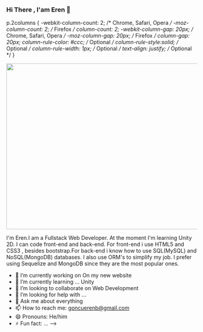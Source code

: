 ### Hi There , I'am Eren 👋
p.2columns {
	-webkit-column-count: 2; /* Chrome, Safari, Opera */
	-moz-column-count:    2; /* Firefox */
	column-count:         2;
  	-webkit-column-gap:   20px; /* Chrome, Safari, Opera */ 
	-moz-column-gap:      20px; /* Firefox */
	column-gap:           20px;
	column-rule-color: #ccc; /* Optional */
	column-rule-style:solid; /* Optional */
	column-rule-width: 1px; /* Optional */
	text-align: justify; /* Optional */
}

<img src='https://fiverr-res.cloudinary.com/images/q_auto,f_auto/gigs/134250410/original/2c8552599400d0245027cebc75045c3f0b117e22/create-a-website-using-html-css-javascript-node-js.jpeg' width='574' height='438'>

<p class='2columns'>I'm Eren.I am a Fullstack Web Developer. At the moment I'm learning Unity 2D. I can code front-end and back-end.
For front-end i use HTML5 and CSS3 , besides bootstrap.For back-end i know how to use SQL(MySQL) and NoSQL(MongoDB) databases. I also 
use ORM's to simplify my job. I prefer using Sequelize and MongoDB since they are the most popular ones.</p>

- 🔭 I’m currently working on On my new website
- 🌱 I’m currently learning ... Unity
- 👯 I’m looking to collaborate on Web Development
- 🤔 I’m looking for help with ...
- 💬 Ask me about everything
- 📫 How to reach me: goncuerenb@gmail.com
- 😄 Pronouns: He/him
- ⚡ Fun fact: ...
-->
